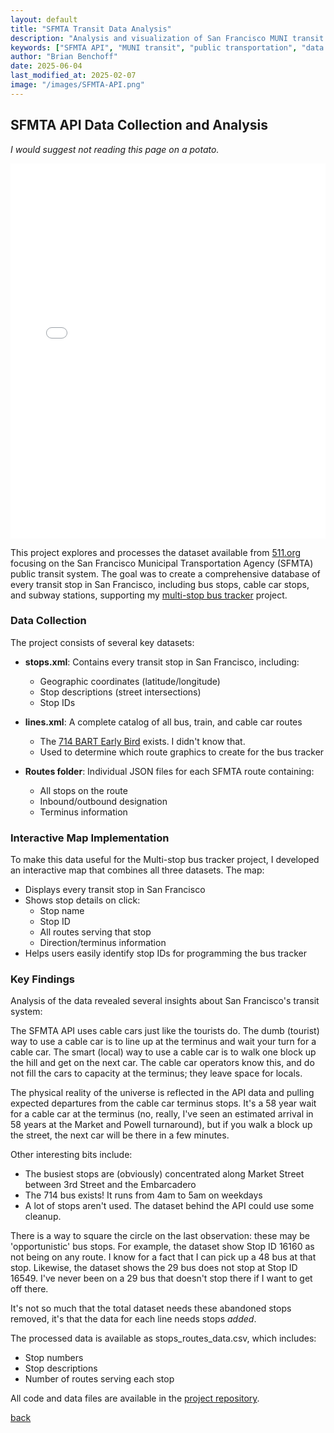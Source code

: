 ```yaml
---
layout: default
title: "SFMTA Transit Data Analysis"
description: "Analysis and visualization of San Francisco MUNI transit data using the SFMTA API, including route optimization and performance metrics"
keywords: ["SFMTA API", "MUNI transit", "public transportation", "data analysis", "San Francisco transit", "transit visualization", "route optimization", "transport data"]
author: "Brian Benchoff"
date: 2025-06-04
last_modified_at: 2025-02-07
image: "/images/SFMTA-API.png"
---
```


## SFMTA API Data Collection and Analysis

_I would suggest not reading this page on a potato._

<div style="width: 100%; height: 600px;">
<iframe src="/assets/pages/stops_routes_map.html" width="100%" height="100%" frameborder="0"></iframe>
</div>

This project explores and processes the dataset available from [511.org](https://511.org/) focusing on the San Francisco Municipal Transportation Agency (SFMTA) public transit system. The goal was to create a comprehensive database of every transit stop in San Francisco, including bus stops, cable car stops, and subway stations, supporting my [multi-stop bus tracker](https://bbenchoff.github.io/pages/BusTideDisplay.html) project.

### Data Collection

The project consists of several key datasets:

- **stops.xml**: Contains every transit stop in San Francisco, including:
  - Geographic coordinates (latitude/longitude)
  - Stop descriptions (street intersections)
  - Stop IDs
  
- **lines.xml**: A complete catalog of all bus, train, and cable car routes
  - The [714 BART Early Bird](https://www.sfmta.com/routes/714-bart-early-bird) exists. I didn't know that.
  - Used to determine which route graphics to create for the bus tracker
  
- **Routes folder**: Individual JSON files for each SFMTA route containing:
  - All stops on the route
  - Inbound/outbound designation
  - Terminus information

### Interactive Map Implementation

To make this data useful for the Multi-stop bus tracker project, I developed an interactive map that combines all three datasets. The map:

- Displays every transit stop in San Francisco
- Shows stop details on click:
  - Stop name
  - Stop ID
  - All routes serving that stop
  - Direction/terminus information
- Helps users easily identify stop IDs for programming the bus tracker

### Key Findings

Analysis of the data revealed several insights about San Francisco's transit system:

The SFMTA API uses cable cars just like the tourists do. The dumb (tourist) way to use a cable car is to line up at the terminus and wait your turn for a cable car. The smart (local) way to use a cable car is to walk one block up the hill and get on the next car. The cable car operators know this, and do not fill the cars to capacity at the terminus; they leave space for locals.

The physical reality of the universe is reflected in the API data and pulling expected departures from the cable car terminus stops. It's a 58 year wait for a cable car at the terminus (no, really, I've seen an estimated arrival in 58 years at the Market and Powell turnaround), but if you walk a block up the street, the next car will be there in a few minutes.

Other interesting bits include:

- The busiest stops are (obviously) concentrated along Market Street between 3rd Street and the Embarcadero
- The 714 bus exists! It runs from 4am to 5am on weekdays
- A lot of stops aren't used. The dataset behind the API could use some cleanup.

There is a way to square the circle on the last observation: these may be 'opportunistic' bus stops. For example, the dataset show Stop ID 16160 as not being on any route. I know for a fact that I can pick up a 48 bus at that stop. Likewise, the dataset shows the 29 bus does not stop at Stop ID 16549. I've never been on a 29 bus that doesn't stop there if I want to get off there.

It's not so much that the total dataset needs these abandoned stops removed, it's that the data for each line needs stops _added_.

The processed data is available as stops_routes_data.csv, which includes:
- Stop numbers
- Stop descriptions
- Number of routes serving each stop

All code and data files are available in the [project repository](https://github.com/bbenchoff/sfmta-api).

[back](../)
